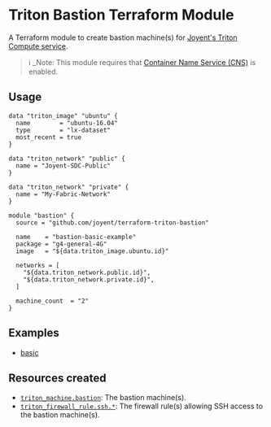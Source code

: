 # Triton Bastion Terraform Module

A Terraform module to create bastion machine(s) for [Joyent's Triton Compute service](https://www.joyent.com/triton/compute).

> :information_source: _Note: This module requires that 
[Container Name Service (CNS)](https://docs.joyent.com/public-cloud/network/cns) is enabled.

## Usage

```hcl
data "triton_image" "ubuntu" {
  name        = "ubuntu-16.04"
  type        = "lx-dataset"
  most_recent = true
}

data "triton_network" "public" {
  name = "Joyent-SDC-Public"
}

data "triton_network" "private" {
  name = "My-Fabric-Network"
}

module "bastion" {
  source = "github.com/joyent/terraform-triton-bastion"

  name    = "bastion-basic-example"
  package = "g4-general-4G"
  image   = "${data.triton_image.ubuntu.id}"

  networks = [
    "${data.triton_network.public.id}",
    "${data.triton_network.private.id}",
  ]

  machine_count  = "2"
}
```

## Examples
- [basic](examples/basic)

## Resources created

- [`triton_machine.bastion`](https://www.terraform.io/docs/providers/triton/r/triton_machine.html): The bastion machine(s).
- [`triton_firewall_rule.ssh.*`](https://www.terraform.io/docs/providers/triton/r/triton_firewall_rule.html): The firewall rule(s) allowing SSH access to the bastion machine(s).
